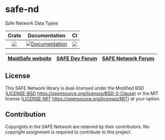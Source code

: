 # safe-nd
Safe Network Data Types

|Crate|Documentation|CI|
|:-:|:-:|:-:|
|[![](http://meritbadge.herokuapp.com/safe-nd)](https://crates.io/crates/safe-nd)|[![Documentation](https://docs.rs/safe-nd/badge.svg)](https://docs.rs/safe-nd)|![](https://github.com/m-cat/safe-nd/workflows/Master/badge.svg)|

| [MaidSafe website](https://maidsafe.net) | [SAFE Dev Forum](https://forum.safedev.org) | [SAFE Network Forum](https://safenetforum.org) |
|:-:|:-:|:-:|

## License

This SAFE Network library is dual-licensed under the Modified BSD ([LICENSE-BSD](LICENSE-BSD) https://opensource.org/licenses/BSD-3-Clause) or the MIT license ([LICENSE-MIT](LICENSE-MIT) https://opensource.org/licenses/MIT) at your option.

## Contribution

Copyrights in the SAFE Network are retained by their contributors. No copyright assignment is required to contribute to this project.
